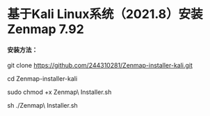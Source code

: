 # 基于Kali Linux系统（2021.8）安装Zenmap 7.92

#### 安装方法：

git clone https://github.com/244310281/Zenmap-installer-kali.git

cd Zenmap-installer-kali

sudo chmod +x Zenmap\ Installer.sh  

sh ./Zenmap\ Installer.sh
